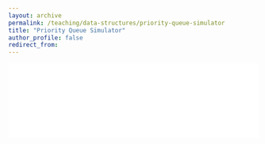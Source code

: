 ```yaml
---
layout: archive
permalink: /teaching/data-structures/priority-queue-simulator
title: "Priority Queue Simulator"
author_profile: false
redirect_from: 
---
```


<iframe id="dynamic-iframe" src="../../../files/data_structures/slides/Bolum_08_Priority_Queue.html" width="100%" style="border: none;"></iframe>

<script>
  const iframe = document.getElementById('dynamic-iframe');
  iframe.onload = () => {
    iframe.style.height = iframe.contentWindow.document.body.scrollHeight + 'px';
  };
</script>

